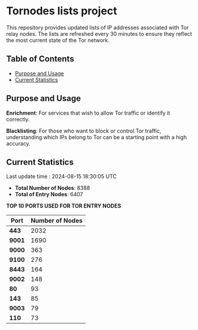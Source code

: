 # Tornodes lists project

This repository provides updated lists of IP addresses associated with Tor relay nodes. The lists are refreshed every 30 minutes to ensure they reflect the most current state of the Tor network.

## Table of Contents

- [Purpose and Usage](#purpose-and-usage)
- [Current Statistics](#current-statistics)


## Purpose and Usage

**Enrichment**: For services that wish to allow Tor traffic or identify it correctly.

**Blacklisting**: For those who want to block or control Tor traffic, understanding which IPs belong to Tor can be a starting point with a high accuracy.

## Current Statistics

Last update time : 2024-08-15 18:30:05 UTC

- **Total Number of Nodes**: 8388
- **Total of Entry Nodes**: 6407

**TOP 10 PORTS USED FOR TOR ENTRY NODES**

| **Port** | **Number of Nodes** |
|------|-----------------|
| **443**   | 2032  |
| **9001**   | 1690  |
| **9000**   | 363  |
| **9100**   | 276  |
| **8443**   | 164  |
| **9002**   | 148  |
| **80**   | 93  |
| **143**   | 85  |
| **9003**   | 79  |
| **110**   | 73  |

